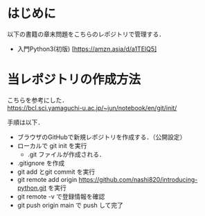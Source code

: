 
# はじめに
以下の書籍の章末問題をこちらのレポジトリで管理する．
 - 入門Python3(初版) [https://amzn.asia/d/a1TElQ5]

# 当レポジトリの作成方法
こちらを参考にした．  
https://bcl.sci.yamaguchi-u.ac.jp/~jun/notebook/en/git/init/

手順は以下．
 - ブラウザのGitHubで新規レポジトリを作成する．（公開設定）
 - ローカルで git init を実行
   - .git ファイルが作成される．
 - .gitignore を作成
 - git add とgit commit を実行
 - git remote add origin https://github.com/nashi820/introducing-python.git を実行
 - git remote -v で登録情報を確認
 - git push origin main で push して完了